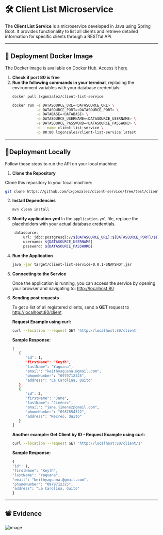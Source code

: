 # 🛠 **Client List Microservice**

The **Client List Service** is a microservice developed in Java using Spring Boot. It provides functionality to list all clients and retrieve detailed information for specific clients through a RESTful API.

---

## 🐳 **Deployment Docker Image**
The Docker image is available on Docker Hub. Access it [here](https://hub.docker.com/r/lxgonzalez/client-list-service).


1. **Check if port 80 is free**  
2. **Run the following commands in your terminal**, replacing the environment variables with your database credentials:
   ```bash
   docker pull lxgonzalez/client-list-service

   docker run -e DATASOURCE_URL=<DATASOURCE_URL> \
              -e DATASOURCE_PORT=<DATASOURCE_PORT> \
              -e DATABASE=<DATABASE> \
              -e DATASOURCE_USERNAME=<DATASOURCE_USERNAME> \
              -e DATASOURCE_PASSWORD=<DATASOURCE_PASSWORD> \
              -d --name client-list-service \
              -p 80:80 lxgonzalez/client-list-service:latest
---

## 🚀**Deployment Locally**

Follow these steps to run the API on your local machine:

1. **Clone the Repository**
   
Clone this repository to your local machine:
  ```bash
git clone https://github.com/lxgonzalez/client-service/tree/test/client-list-service
```


2. **Install Dependencies**
   
   ```bash
   mvn clean install

3. **Modify application.yml**
   In the `application.yml` file, replace the placeholders with your actual database credentials.
   ```bash
    datasource:
        url: jdbc:postgresql://${DATASOURCE_URL}:${DATASOURCE_PORT}/${DATABASE}
        username: ${DATASOURCE_USERNAME}
        password: ${DATASOURCE_PASSWORD}

4. **Run the Application**
    ```bash
   java -jar target/client-list-service-0.0.1-SNAPSHOT.jar

5. **Connecting to the Service**

    Once the application is running, you can access the service by opening your browser and navigating to: [http://localhost:80](http://localhost:80)

6. **Sending post requests**

    To get a list of all registered clients, send a **GET** request to [http://localhost:80/client](http://localhost:80/client)

    **Request Example using curl:**
    ```bash
    curl --location --request GET 'http://localhost:80/client'
    ```

    **Sample Response:**
    ```bash
    [
       {
          "id": 1,
          "firstName": "Keyth",
          "lastName": "Yaguana",
          "email": "keithyaguana.@gmail.com",
          "phoneNumber": "0979712325",
          "address": "La Carolina, Quito"
       },
       {
          "id": 2,
          "firstName": "Jane",
          "lastName": "Jiménez",
          "email": "jane.jimenez@gmail.com",
          "phoneNumber": "0987654322",
          "address": "Recreo, Quito"
       }
    ]
    ```
    
   **Another example: Get Client by ID - Request Example using curl:**
    ```bash
    curl --location --request GET 'http://localhost:80/client/1'
    ```
    **Sample Response:**
    ```bash
    {
   "id": 1,
   "firstName": "Keyth",
   "lastName": "Yaguana",
   "email": "keithyaguana.@gmail.com",
   "phoneNumber": "0979712325",
   "address": "La Carolina, Quito"
    }
    ```
---
## 📽️ Evidence
![image](https://github.com/user-attachments/assets/ba490f89-26a2-4b0b-8b9a-da69e7123180)













